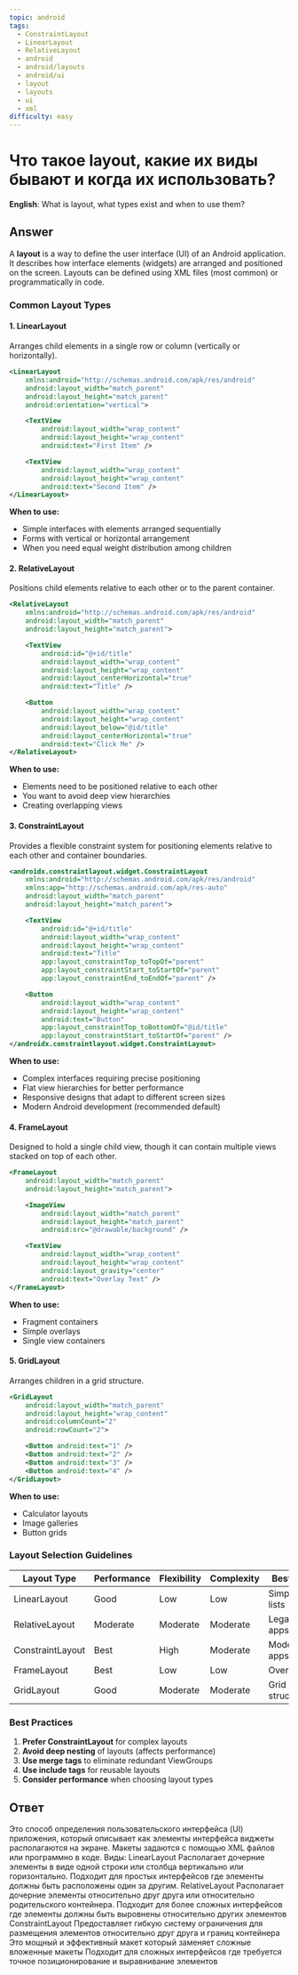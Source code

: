 ```yaml
---
topic: android
tags:
  - ConstraintLayout
  - LinearLayout
  - RelativeLayout
  - android
  - android/layouts
  - android/ui
  - layout
  - layouts
  - ui
  - xml
difficulty: easy
---
```


# Что такое layout, какие их виды бывают и когда их использовать?

**English**: What is layout, what types exist and when to use them?

## Answer

A **layout** is a way to define the user interface (UI) of an Android application. It describes how interface elements (widgets) are arranged and positioned on the screen. Layouts can be defined using XML files (most common) or programmatically in code.

### Common Layout Types

#### 1. LinearLayout

Arranges child elements in a single row or column (vertically or horizontally).

```xml
<LinearLayout
    xmlns:android="http://schemas.android.com/apk/res/android"
    android:layout_width="match_parent"
    android:layout_height="match_parent"
    android:orientation="vertical">

    <TextView
        android:layout_width="wrap_content"
        android:layout_height="wrap_content"
        android:text="First Item" />

    <TextView
        android:layout_width="wrap_content"
        android:layout_height="wrap_content"
        android:text="Second Item" />
</LinearLayout>
```

**When to use:**
- Simple interfaces with elements arranged sequentially
- Forms with vertical or horizontal arrangement
- When you need equal weight distribution among children

#### 2. RelativeLayout

Positions child elements relative to each other or to the parent container.

```xml
<RelativeLayout
    xmlns:android="http://schemas.android.com/apk/res/android"
    android:layout_width="match_parent"
    android:layout_height="match_parent">

    <TextView
        android:id="@+id/title"
        android:layout_width="wrap_content"
        android:layout_height="wrap_content"
        android:layout_centerHorizontal="true"
        android:text="Title" />

    <Button
        android:layout_width="wrap_content"
        android:layout_height="wrap_content"
        android:layout_below="@id/title"
        android:layout_centerHorizontal="true"
        android:text="Click Me" />
</RelativeLayout>
```

**When to use:**
- Elements need to be positioned relative to each other
- You want to avoid deep view hierarchies
- Creating overlapping views

#### 3. ConstraintLayout

Provides a flexible constraint system for positioning elements relative to each other and container boundaries.

```xml
<androidx.constraintlayout.widget.ConstraintLayout
    xmlns:android="http://schemas.android.com/apk/res/android"
    xmlns:app="http://schemas.android.com/apk/res-auto"
    android:layout_width="match_parent"
    android:layout_height="match_parent">

    <TextView
        android:id="@+id/title"
        android:layout_width="wrap_content"
        android:layout_height="wrap_content"
        android:text="Title"
        app:layout_constraintTop_toTopOf="parent"
        app:layout_constraintStart_toStartOf="parent"
        app:layout_constraintEnd_toEndOf="parent" />

    <Button
        android:layout_width="wrap_content"
        android:layout_height="wrap_content"
        android:text="Button"
        app:layout_constraintTop_toBottomOf="@id/title"
        app:layout_constraintStart_toStartOf="parent" />
</androidx.constraintlayout.widget.ConstraintLayout>
```

**When to use:**
- Complex interfaces requiring precise positioning
- Flat view hierarchies for better performance
- Responsive designs that adapt to different screen sizes
- Modern Android development (recommended default)

#### 4. FrameLayout

Designed to hold a single child view, though it can contain multiple views stacked on top of each other.

```xml
<FrameLayout
    android:layout_width="match_parent"
    android:layout_height="match_parent">

    <ImageView
        android:layout_width="match_parent"
        android:layout_height="match_parent"
        android:src="@drawable/background" />

    <TextView
        android:layout_width="wrap_content"
        android:layout_height="wrap_content"
        android:layout_gravity="center"
        android:text="Overlay Text" />
</FrameLayout>
```

**When to use:**
- Fragment containers
- Simple overlays
- Single view containers

#### 5. GridLayout

Arranges children in a grid structure.

```xml
<GridLayout
    android:layout_width="match_parent"
    android:layout_height="wrap_content"
    android:columnCount="2"
    android:rowCount="2">

    <Button android:text="1" />
    <Button android:text="2" />
    <Button android:text="3" />
    <Button android:text="4" />
</GridLayout>
```

**When to use:**
- Calculator layouts
- Image galleries
- Button grids

### Layout Selection Guidelines

| Layout Type | Performance | Flexibility | Complexity | Best For |
|-------------|------------|-------------|------------|----------|
| LinearLayout | Good | Low | Low | Simple lists |
| RelativeLayout | Moderate | Moderate | Moderate | Legacy apps |
| ConstraintLayout | Best | High | Moderate | Modern apps |
| FrameLayout | Best | Low | Low | Overlays |
| GridLayout | Good | Moderate | Moderate | Grid structures |

### Best Practices

1. **Prefer ConstraintLayout** for complex layouts
2. **Avoid deep nesting** of layouts (affects performance)
3. **Use merge tags** to eliminate redundant ViewGroups
4. **Use include tags** for reusable layouts
5. **Consider performance** when choosing layout types

## Ответ

Это способ определения пользовательского интерфейса (UI) приложения, который описывает как элементы интерфейса виджеты располагаются на экране. Макеты задаются с помощью XML файлов или программно в коде. Виды: LinearLayout Располагает дочерние элементы в виде одной строки или столбца вертикально или горизонтально. Подходит для простых интерфейсов где элементы должны быть расположены один за другим. RelativeLayout Располагает дочерние элементы относительно друг друга или относительно родительского контейнера. Подходит для более сложных интерфейсов где элементы должны быть выровнены относительно других элементов ConstraintLayout Предоставляет гибкую систему ограничения для размещения элементов относительно друг друга и границ контейнера Это мощный и эффективный макет который заменяет сложные вложенные макеты Подходит для сложных интерфейсов где требуется точное позиционирование и выравнивание элементов

